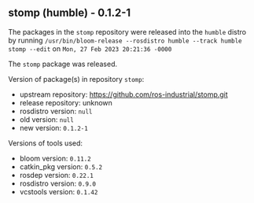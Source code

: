 ## stomp (humble) - 0.1.2-1

The packages in the `stomp` repository were released into the `humble` distro by running `/usr/bin/bloom-release --rosdistro humble --track humble stomp --edit` on `Mon, 27 Feb 2023 20:21:36 -0000`

The `stomp` package was released.

Version of package(s) in repository `stomp`:

- upstream repository: https://github.com/ros-industrial/stomp.git
- release repository: unknown
- rosdistro version: `null`
- old version: `null`
- new version: `0.1.2-1`

Versions of tools used:

- bloom version: `0.11.2`
- catkin_pkg version: `0.5.2`
- rosdep version: `0.22.1`
- rosdistro version: `0.9.0`
- vcstools version: `0.1.42`


